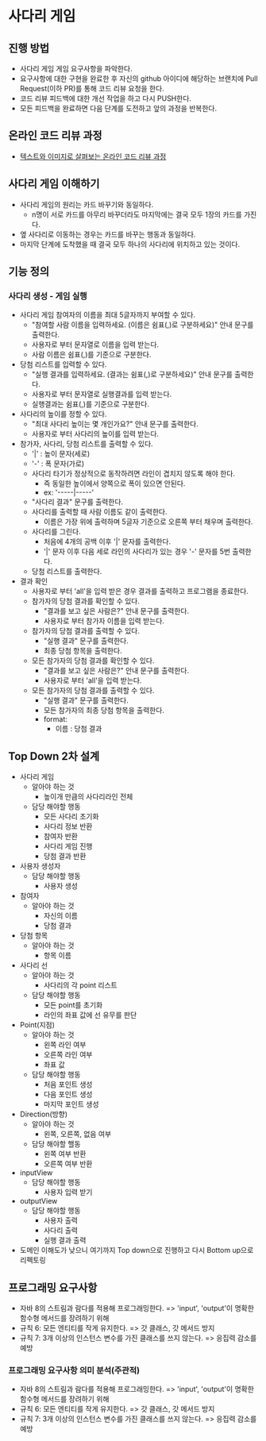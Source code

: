 # 사다리 게임
## 진행 방법
* 사다리 게임 게임 요구사항을 파악한다.
* 요구사항에 대한 구현을 완료한 후 자신의 github 아이디에 해당하는 브랜치에 Pull Request(이하 PR)를 통해 코드 리뷰 요청을 한다.
* 코드 리뷰 피드백에 대한 개선 작업을 하고 다시 PUSH한다.
* 모든 피드백을 완료하면 다음 단계를 도전하고 앞의 과정을 반복한다.

## 온라인 코드 리뷰 과정
* [텍스트와 이미지로 살펴보는 온라인 코드 리뷰 과정](https://github.com/nextstep-step/nextstep-docs/tree/master/codereview)

## 사다리 게임 이해하기
* 사다리 게임의 원리는 카드 바꾸기와 동일하다.
    * n명이 서로 카드를 아무리 바꾸더라도 마지막에는 결국 모두 1장의 카드를 가진다.
* 옆 사다리로 이동하는 경우는 카드를 바꾸는 행동과 동일하다.
* 마지막 단계에 도착했을 때 결국 모두 하나의 사다리에 위치하고 있는 것이다.

## 기능 정의
### 사다리 생성 - 게임 실행
* 사다리 게임 참여자의 이름을 최대 5글자까지 부여할 수 있다. 
    * "참여할 사람 이름을 입력하세요. (이름은 쉼표(,)로 구분하세요)" 안내 문구를 출력한다.
    * 사용자로 부터 문자열로 이름을 입력 받는다.
    * 사람 이름은 쉼표(,)를 기준으로 구분한다.
* 당첨 리스트를 입력할 수 있다.
    * "실행 결과를 입력하세요. (결과는 쉼표(,)로 구분하세요)" 안내 문구를 출력한다.
    * 사용자로 부터 문자열로 실행결과를 입력 받는다.
    * 실행결과는 쉼표(,)를 기준으로 구분한다.
* 사다리의 높이를 정할 수 있다.
    * "최대 사다리 높이는 몇 개인가요?" 안내 문구를 출력한다.
    * 사용자로 부터 사다리의 높이를 입력 받는다.
* 참가자, 사다리, 당첨 리스트를 출력할 수 있다.
    * '|' : 높이 문자(세로)
    * '-' : 폭 문자(가로)
    * 사다리 타기가 정상적으로 동작하려면 라인이 겹치지 않도록 해야 한다.
        * 즉 동일한 높이에서 양쪽으로 폭이 있으면 안된다.
        * ex: '-----|-----'
    * "사다리 결과" 문구를 출력한다.
    * 사다리를 출력할 때 사람 이름도 같이 출력한다.
        * 이름은 가장 위에 출력하며 5글자 기준으로 오른쪽 부터 채우며 출력한다.
    * 사다리를 그린다. 
        * 처음에 4개의 공백 이후  '|' 문자를 출력한다.
        * '|' 문자 이후 다음 세로 라인의 사다리가 있는 경우 '-' 문자를 5번 출력한다.
    * 당첨 리스트를 출력한다.
* 결과 확인
    * 사용자로 부터 'all'을 입력 받은 경우 결과를 출력하고 프로그램을 종료한다.
    * 참가자의 당첨 결과를 확인할 수 있다.
        * "결과를 보고 싶은 사람은?" 안내 문구를 출력한다.
        * 사용자로 부터 참가자 이름을 입력 받는다.
    * 참가자의 당첨 결과를 출력할 수 있다.
        * "실행 결과" 문구를 출력한다.
        * 최종 당첨 항목을 출력한다.
    * 모든 참가자의 당첨 결과를 확인할 수 있다.
        * "결과를 보고 싶은 사람은?" 안내 문구를 출력한다.
        * 사용자로 부터 'all'을 입력 받는다.
    * 모든 참가자의 당첨 결과를 출력할 수 있다.
        * "실행 결과" 문구를 출력한다.
        * 모든 참가자의 최종 당첨 항목을 출력한다.
        * format:
            * 이름 : 당첨 결과

## Top Down 2차 설계
* 사다리 게임
    * 알아야 하는 것
        * 높이개 만큼의 사다리라인 전체
    * 담당 해야할 행동
        * 모든 사다리 초기화
        * 사다리 정보 반환
        * 참여자 반환
        * 사다리 게임 진행
        * 당첨 결과 반환
* 사용자 생성자
    * 담당 해야할 행동
        * 사용자 생성
* 참여자
    * 알아야 하는 것
        * 자신의 이름
        * 당첨 결과
* 당첨 항목
    * 알아야 하는 것
        * 항목 이름
* 사다리 선
    * 알아야 하는 것
        * 사다리의 각 point 리스트
    * 담당 해야할 행동 
        * 모든 point를 초기화
        * 라인의 좌표 값에 선 유무를 판단
* Point(지점)
    * 알아야 하는 것
        * 왼쪽 라인 여부
        * 오른쪽 라인 여부
        * 좌표 값
    * 담당 해야할 행동
        * 처음 포인트 생성
        * 다음 포인트 생성
        * 마지막 포인트 생성
* Direction(방향)
    * 알아야 하는 것
        * 왼쪽, 오른쪽, 없음 여부
    * 담당 해야할 핼동
        * 왼쪽 여부 반환
        * 오른쪽 여부 반환
* inputView
    * 담당 해야할 행동
        * 사용자 입력 받기
* outputView
    * 담당 해야할 행동
        * 사용자 출력
        * 사다리 출력
        * 실행 결과 출력
* 도메인 이해도가 낮으니 여기까지 Top down으로 진행하고 다시 Bottom up으로 리펙토링

## 프로그래밍 요구사항
* 자바 8의 스트림과 람다를 적용해 프로그래밍한다. => 'input', 'output'이 명확한 함수형 메서드를 장려하기 위해
* 규칙 6: 모든 엔티티를 작게 유지한다. => 갓 클래스, 갓 메서드 방지
* 규칙 7: 3개 이상의 인스턴스 변수를 가진 클래스를 쓰지 않는다. => 응집력 감소를 예방 

### 프로그래밍 요구사항 의미 분석(주관적)
* 자바 8의 스트림과 람다를 적용해 프로그래밍한다. => 'input', 'output'이 명확한 함수형 메서드를 장려하기 위해
* 규칙 6: 모든 엔티티를 작게 유지한다. => 갓 클래스, 갓 메서드 방지
* 규칙 7: 3개 이상의 인스턴스 변수를 가진 클래스를 쓰지 않는다. => 응집력 감소를 예방 